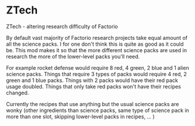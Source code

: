 ZTech
=====

ZTech - altering research difficulty of Factorio

By default vast majority of Factorio research projects take equal amount of all the science packs. I for one don't think this is quite as good as it could be. This mod makes it so that the more different science packs are used in research the more of the lower-level packs you'll need. 

For example rocket defense would require 8 red, 4 green, 2 blue and 1 alien science packs.
Things that require 3 types of packs would require 4 red, 2 green and 1 blue packs.
Things with 2 packs would have their red pack usage doubled.
Things that only take red packs won't have their recipes changed.


Currently the recipes that use anything but the usual science packs are wonky (other ingredients than science packs, same type of science pack in more than one slot, skipping lower-level packs in recipes, ... ) 
